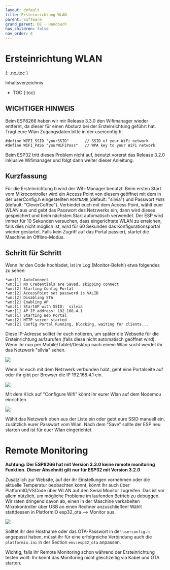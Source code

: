```yaml
---
layout: default
title: Ersteinrichtung WLAN
parent: Software
grand_parent: DE - Handbuch
has_children: false
nav_order: 4
---
```



# Ersteinrichtung WLAN
{: .no_toc }

Inhaltsverzeichnis

* TOC
{:toc}

## WICHTIGER HINWEIS
Beim ESP8266 haben wir mir Release 3.3.0 den Wifimanager wieder entfernt, da dieser für einen Absturz bei der Ersteinrichtung geführt hat. Tragt eure Wlan Zugangsdaten bitte in der userconfig.h:

```
#define WIFI_SSID "yourSSID"       // SSID of your WiFi network
#define WIFI_PASS "yourWiFiPass"   // WPA key to your WiFi network
```
Beim ESP32 tritt dieses Problem nicht auf, benutzt vorerst das Release 3.2.0 inklusive Wifimanager und folgt dann weiter dieser Anleitung.

## Kurzfassung

Für die Ersteinrichtung b wird der Wifi-Manager benutzt. Beim ersten Start vom Mikrocontroller wird ein Access Point von diesem geöffnet mit dem in der userConfig.h eingestellten ```HOSTNAME``` (default: "silvia") und Passwort ```PASS``` (default: "CleverCoffee"). Verbindet euch mit dem Access Point, wählt euer WLAN aus und gebt das Passwort des Netzwerks ein, dann wird dieses gespeichert und beim nächsten Start automatisch verwendet.
Der ESP wird immer für 10 Sekunden versuchen, dass eingerichtete WLAN zu erreichen, falls dies nicht möglich ist, wird für 60 Sekunden das Konfigurationsportal wieder gestartet. Falls kein Zugriff auf das Portal passiert, startet die Maschine im Offline-Modus.
## Schritt für Schritt
Wenn ihr den Code hochladet, ist im Log (Monitor-Befehl) etwa folgendes zu sehen:

```
*wm:[1] AutoConnect 
*wm:[1] No Credentials are Saved, skipping connect 
*wm:[2] Starting Config Portal 
*wm:[2] AccessPoint set password is VALID 
*wm:[2] Disabling STA 
*wm:[2] Enabling AP 
*wm:[1] StartAP with SSID:  silvia
*wm:[1] AP IP address: 192.168.4.1
*wm:[1] Starting Web Portal 
*wm:[2] HTTP server started 
*wm:[2] Config Portal Running, blocking, waiting for clients... 
```
Diese IP-Adresse solltet ihr euch notieren, um später die Webseite für die Ersteinrichtung aufzurufen (falls diese nicht automatisch geöffnet wird).
Wenn ihr nun per Mobile/Tablet/Desktop nach einem Wlan sucht werdet ihr das Netzwerk "silvia" sehen.

![](../../img/wlan-setup1.PNG)

Wenn ihr euch mit dem Netzwerk verbunden habt, geht eine Portalseite auf oder ihr gibt per Browser die IP 192.168.4.1 ein.

![](../../img/wlan-setup2.PNG)

Mit dem Klick auf "Configure Wifi" könnt ihr eurer Wlan auf dem Nodemcu einrichten.

![](../../img/wlan-setup3.PNG)

Wählt das Netzwerk oben aus der Liste ein oder gebt eure SSID manuell ein, zusätzlich eurer Passwort vom Wlan.
Nach dem "Save" sollte der ESP neu starten und ist für euer Wlan eingerichtet.

# Remote Monitoring
**Achtung: Der ESP8266 hat mit Version 3.3.0 keine remote monitoring Funktion.**
**Dieser Abschnitt gilt nur für ESP32 mit Version 3.2.0**

Zusätzlich zur Website, auf der ihr Einstellungen vornehmen oder die aktuelle Temperatur beobachten könnt, könnt ihr auch über PlatformIO/VSCode über WLAN auf den Serial Monitor zugreifen. 
Das ist vor allem nützlich, um mögliche Probleme im laufenden Betrieb zu debuggen. Wir raten dringend davon ab, einen in der Maschine verkabelten Mikrokontroller über USB an einen Rechner anzuschließen! 
Wählt stattdessen in PlatformIO esp32_ota --> Monitor aus.

![](../../img/remote_monitor.png)

Solltet ihr den Hostname oder das OTA-Passwort in der `userconfig.h` angepasst haben, müsst ihr für eine erfolgreiche Verbindung auch die `platformio.ini` in der Section `env:esp32_ota` anpassen. 

Wichtig, falls ihr Remote Monitoring schon während der Ersteinrichtung testen wollt: Ihr könnt das Monitoring nicht gleichzeitig via Kabel und OTA starten.
